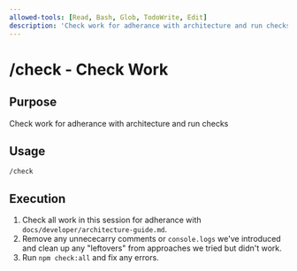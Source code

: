 ```yaml
---
allowed-tools: [Read, Bash, Glob, TodoWrite, Edit]
description: 'Check work for adherance with architecture and run checks'
---
```


# /check - Check Work

## Purpose

Check work for adherance with architecture and run checks

## Usage

```
/check
```

## Execution

1. Check all work in this session for adherance with `docs/developer/architecture-guide.md`.
2. Remove any unnececarry comments or `console.logs` we've introduced and clean up any "leftovers" from approaches we tried but didn't work.
3. Run `npm check:all` and fix any errors.

